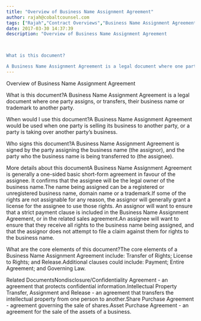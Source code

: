 ```yaml
---
title: "Overview of Business Name Assignment Agreement"
author: rajah@cobaltcounsel.com
tags: ["Rajah","Contract Overviews","Business Name Assignment Agreement"]
date: 2017-03-30 14:37:39
description: "Overview of Business Name Assignment Agreement

 

What is this document?

A Business Name Assignment Agreement is a legal document where one party assigns, or transfers, their business name or tradem..."
---
```


Overview of Business Name Assignment Agreement

 

What is this document?A Business Name Assignment Agreement is a legal document where one party assigns, or transfers, their business name or trademark to another party.

 

When would I use this document?A Business Name Assignment Agreement would be used when one party is selling its business to another party, or a party is taking over another party’s business.

 

Who signs this document?A Business Name Assignment Agreement is signed by the party assigning the business name (the assignor), and the party who the business name is being transferred to (the assignee).

 

More details about this documentA Business Name Assignment Agreement is generally a one-sided basic short-form agreement in favour of the assignee. It confirms that the assignee will be the legal owner of the business name.The name being assigned can be a registered or unregistered business name, domain name or a trademark.If some of the rights are not assignable for any reason, the assignor will generally grant a license for the assignee to use those rights. An assignor will want to ensure that a strict payment clause is included in the Business Name Assignment Agreement, or in the related sales agreement.An assignee will want to ensure that they receive all rights to the business name being assigned, and that the assignor does not attempt to file a claim against them for rights to the business name.

 

What are the core elements of this document?The core elements of a Business Name Assignment Agreement include: Transfer of Rights; License to Rights; and Release.Additional clauses could include: Payment; Entire Agreement; and Governing Law.

 

Related DocumentsNondisclosure/Confidentiality Agreement - an agreement that protects confidential information.Intellectual Property Transfer, Assignment and Release - an agreement that transfers the intellectual property from one person to another.Share Purchase Agreement - agreement governing the sale of shares.Asset Purchase Agreement - an agreement for the sale of the assets of a business.

 